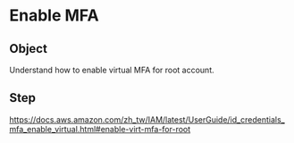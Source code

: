 # Enable MFA

## Object

Understand how to enable virtual MFA for root account.

## Step

https://docs.aws.amazon.com/zh_tw/IAM/latest/UserGuide/id_credentials_mfa_enable_virtual.html#enable-virt-mfa-for-root